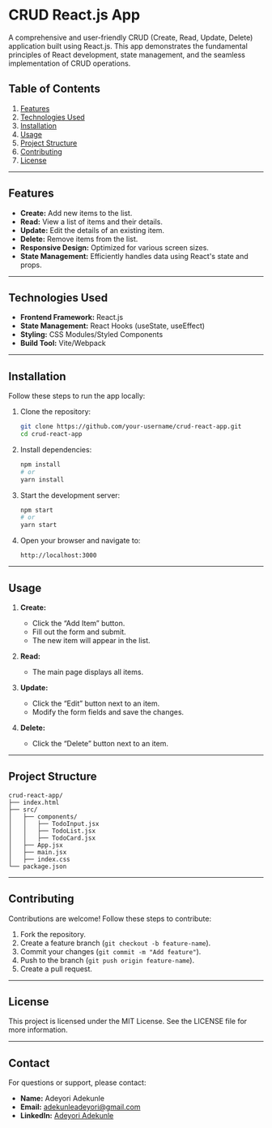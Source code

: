 # CRUD React.js App

A comprehensive and user-friendly CRUD (Create, Read, Update, Delete) application built using React.js. This app demonstrates the fundamental principles of React development, state management, and the seamless implementation of CRUD operations.

## Table of Contents

1. [Features](#features)
2. [Technologies Used](#technologies-used)
3. [Installation](#installation)
4. [Usage](#usage)
5. [Project Structure](#project-structure)
6. [Contributing](#contributing)
7. [License](#license)

---

## Features

- **Create:** Add new items to the list.
- **Read:** View a list of items and their details.
- **Update:** Edit the details of an existing item.
- **Delete:** Remove items from the list.
- **Responsive Design:** Optimized for various screen sizes.
- **State Management:** Efficiently handles data using React's state and props.

---

## Technologies Used

- **Frontend Framework:** React.js
- **State Management:** React Hooks (useState, useEffect)
- **Styling:** CSS Modules/Styled Components 
- **Build Tool:** Vite/Webpack 

---

## Installation

Follow these steps to run the app locally:

1. Clone the repository:

   ```bash
   git clone https://github.com/your-username/crud-react-app.git
   cd crud-react-app
   ```

2. Install dependencies:

   ```bash
   npm install
   # or
   yarn install
   ```

3. Start the development server:

   ```bash
   npm start
   # or
   yarn start
   ```

4. Open your browser and navigate to:

   ```
   http://localhost:3000
   ```

---

## Usage

1. **Create:**

   - Click the “Add Item” button.
   - Fill out the form and submit.
   - The new item will appear in the list.

2. **Read:**

   - The main page displays all items.

3. **Update:**

   - Click the “Edit” button next to an item.
   - Modify the form fields and save the changes.

4. **Delete:**

   - Click the “Delete” button next to an item.

---

## Project Structure

```
crud-react-app/
├── index.html
├── src/
│   ├── components/
│   │   ├── TodoInput.jsx
│   │   ├── TodoList.jsx
│   │   ├── TodoCard.jsx
│   ├── App.jsx
│   ├── main.jsx
│   ├── index.css
└── package.json
```

---

## Contributing

Contributions are welcome! Follow these steps to contribute:

1. Fork the repository.
2. Create a feature branch (`git checkout -b feature-name`).
3. Commit your changes (`git commit -m "Add feature"`).
4. Push to the branch (`git push origin feature-name`).
5. Create a pull request.

---

## License

This project is licensed under the MIT License. See the LICENSE file for more information.

---

## Contact

For questions or support, please contact:

- **Name:** Adeyori Adekunle
- **Email:** [adekunleadeyori@gmail.com](mailto\:adekunleadeyori@gmail.com)
- **LinkedIn:** [Adeyori Adekunle](https://linkedin.com/in/adeyoriadekunle)

